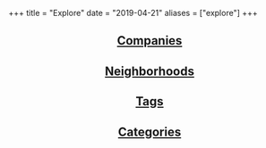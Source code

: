 +++
title = "Explore"
date = "2019-04-21"
aliases = ["explore"]
+++
<center>
<h2><a href="/categories">Companies</a></h2>
<h2><a href="/categories">Neighborhoods</a></h2>

<h2><a href="/tags">Tags</a></h2>
<h2><a href="/categories">Categories</a></h2>
</center>